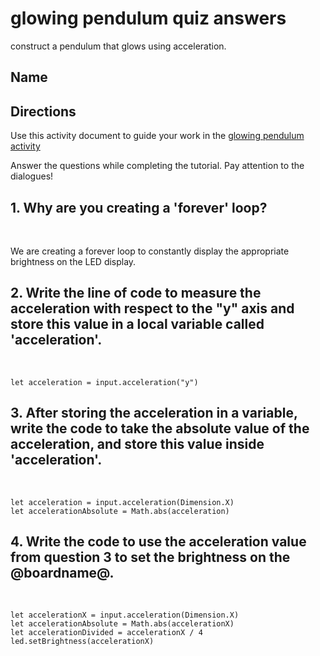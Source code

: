 # glowing pendulum quiz answers

construct a pendulum that glows using acceleration.

## Name

## Directions

Use this activity document to guide your work in the [glowing pendulum activity](/lessons/glowing-pendulum/activity)

Answer the questions while completing the tutorial. Pay attention to the dialogues!

## 1. Why are you creating a 'forever' loop?

<br/>

We are creating a forever loop to constantly display the appropriate brightness on the LED display.

## 2. Write the line of code to measure the acceleration with respect to the "y" axis and store this value in a local variable called 'acceleration'.

<br/>

```blocks
let acceleration = input.acceleration("y")
```

## 3. After storing the acceleration in a variable, write the code to take the absolute value of the acceleration, and store this value inside 'acceleration'.

<br/>

```blocks
let acceleration = input.acceleration(Dimension.X)
let accelerationAbsolute = Math.abs(acceleration)
```

## 4. Write the code to use the acceleration value from question 3 to set the brightness on the @boardname@.

<br/>

```blocks
let accelerationX = input.acceleration(Dimension.X)
let accelerationAbsolute = Math.abs(accelerationX)
let accelerationDivided = accelerationX / 4
led.setBrightness(accelerationX)
```

